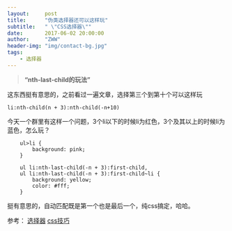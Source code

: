 ```yaml
---
layout:     post
title:      "伪类选择器还可以这样玩"
subtitle:   " \"CSS选择器\""
date:       2017-06-02 20:00:00
author:     "ZWW"
header-img: "img/contact-bg.jpg"
tags:
    - 选择器
---
```


> **“nth-last-child的玩法”**

这东西挺有意思的，之前看过一遍文章，选择第三个到第十个可以这样玩

    li:nth-child(n + 3):nth-child(-n+10)

今天一个群里有这样一个问题，3个li以下的时候li为红色，3个及其以上的时候li为蓝色，怎么玩？
        
        ul>li {
            background: pink;
        }
        
        ul li:nth-last-child(-n + 3):first-child,
        ul li:nth-last-child(-n + 3):first-child~li {
            background: yellow;
            color: #fff;
        }

挺有意思的，自动匹配既是第一个也是最后一个，纯css搞定，哈哈。

参考：
<a href="http://lukyvj.github.io/family.scss/" target="_blank">选择器</a>
<a href="http://tgideas.qq.com/webplat/info/news_version3/804/7104/7106/m5723/201509/376300.shtml" target="_blank">css技巧</a>

